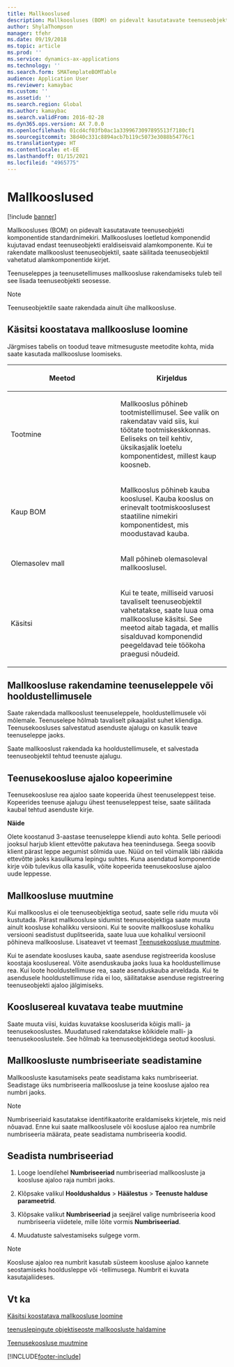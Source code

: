 ```yaml
---
title: Mallkooslused
description: Mallkoosluses (BOM) on pidevalt kasutatavate teenuseobjekti komponentide standardnimekiri.
author: ShylaThompson
manager: tfehr
ms.date: 09/19/2018
ms.topic: article
ms.prod: ''
ms.service: dynamics-ax-applications
ms.technology: ''
ms.search.form: SMATemplateBOMTable
audience: Application User
ms.reviewer: kamaybac
ms.custom: ''
ms.assetid: ''
ms.search.region: Global
ms.author: kamaybac
ms.search.validFrom: 2016-02-28
ms.dyn365.ops.version: AX 7.0.0
ms.openlocfilehash: 01cd4cf03fb0ac1a3399673097895513f7180cf1
ms.sourcegitcommit: 38d40c331c8894acb7b119c5073e3088b54776c1
ms.translationtype: HT
ms.contentlocale: et-EE
ms.lasthandoff: 01/15/2021
ms.locfileid: "4965775"
---
```

# <a name="template-boms"></a>Mallkooslused    

[!include [banner](../includes/banner.md)]


Mallkoosluses (BOM) on pidevalt kasutatavate teenuseobjekti komponentide standardnimekiri. Mallkoosluses loetletud komponendid kujutavad endast teenuseobjekti eraldiseisvaid alamkomponente. Kui te rakendate mallkooslust teenuseobjektil, saate säilitada teenuseobjektil vahetatud alamkomponentide kirjet.

Teenuseleppes ja teenusetellimuses mallkoosluse rakendamiseks tuleb teil see lisada teenuseobjekti seosesse.


> [!NOTE]
> <P>Teenuseobjektile saate rakendada ainult ühe mallkoosluse.</P>

## <a name="create-a-template-bom"></a>Käsitsi koostatava mallkoosluse loomine

Järgmises tabelis on toodud teave mitmesuguste meetodite kohta, mida saate kasutada mallkoosluse loomiseks.

<table>
<colgroup>
<col style="width: 50%" />
<col style="width: 50%" />
</colgroup>
<thead>
<tr class="header">
<th><p>Meetod</p></th>
<th><p>Kirjeldus</p></th>
</tr>
</thead>
<tbody>
<tr class="odd">
<td><p>Tootmine</p></td>
<td><p>Mallkooslus põhineb tootmistellimusel. See valik on rakendatav vaid siis, kui töötate tootmiskeskkonnas. Eeliseks on teil kehtiv, üksikasjalik loetelu komponentidest, millest kaup koosneb.</p></td>
</tr>
<tr class="even">
<td><p>Kaup BOM</p></td>
<td><p>Mallkooslus põhineb kauba kooslusel. Kauba kooslus on erinevalt tootmiskooslusest staatiline nimekiri komponentidest, mis moodustavad kauba.</p></td>
</tr>
<tr class="odd">
<td><p>Olemasolev mall</p></td>
<td><p>Mall põhineb olemasoleval mallkooslusel.</p></td>
</tr>
<tr class="even">
<td><p>Käsitsi</p></td>
<td><p>Kui te teate, milliseid varuosi tavaliselt teenuseobjektil vahetatakse, saate luua oma mallkoosluse käsitsi. See meetod aitab tagada, et mallis sisalduvad komponendid peegeldavad teie töökoha praegusi nõudeid.</p></td>
</tr>
</tbody>
</table>


## <a name="apply-the-template-bom-to-a-service-agreement-or-service-order"></a>Mallkoosluse rakendamine teenuseleppele või hooldustellimusele

Saate rakendada mallkooslust teenuseleppele, hooldustellimusele või mõlemale. Teenuselepe hõlmab tavaliselt pikaajalist suhet kliendiga. Teenusekoosluses salvestatud asenduste ajalugu on kasulik teave teenuseleppe jaoks.

Saate mallkooslust rakendada ka hooldustellimusele, et salvestada teenuseobjektil tehtud teenuste ajalugu.

## <a name="copy-the-history-of-a-service-bom"></a>Teenusekoosluse ajaloo kopeerimine

Teenusekoosluse rea ajaloo saate kopeerida ühest teenuseleppest teise. Kopeerides teenuse ajalugu ühest teenuseleppest teise, saate säilitada kaubal tehtud asenduste kirje.

**Näide**

Olete koostanud 3-aastase teenuseleppe kliendi auto kohta. Selle perioodi jooksul harjub klient ettevõtte pakutava hea teenindusega. Seega soovib klient pärast leppe aegumist sõlmida uue. Nüüd on teil võimalik läbi rääkida ettevõtte jaoks kasulikuma lepingu suhtes. Kuna asendatud komponentide kirje võib tulevikus olla kasulik, võite kopeerida teenusekoosluse ajaloo uude leppesse.

## <a name="modify-the-template-bom"></a>Mallkoosluse muutmine

Kui mallkooslus ei ole teenuseobjektiga seotud, saate selle ridu muuta või kustutada. Pärast mallkoosluse sidumist teenuseobjektiga saate muuta ainult koosluse kohalikku versiooni. Kui te soovite mallkoosluse kohaliku versiooni seadistust duplitseerida, saate luua uue kohalikul versioonil põhineva mallkoosluse. Lisateavet vt teemast [Teenusekoosluse muutmine](modify-service-bom.md).

Kui te asendate koosluses kauba, saate asenduse registreerida koosluse koostaja kooslusereal. Võite asenduskauba jaoks luua ka hooldustellimuse rea. Kui loote hooldustellimuse rea, saate asenduskauba arveldada. Kui te asendusele hooldustellimuse rida ei loo, säilitatakse asenduse registreering teenuseobjekti ajaloo jälgimiseks.

## <a name="change-how-information-on-the-bom-line-is-displayed"></a>Kooslusereal kuvatava teabe muutmine

Saate muuta viisi, kuidas kuvatakse koosluserida kõigis malli- ja teenusekooslustes. Muudatused rakendatakse kõikidele malli- ja teenusekooslustele. See hõlmab ka teenuseobjektidega seotud kooslusi.

## <a name="set-up-number-sequences-for-template-boms"></a>Mallkoosluste numbriseeriate seadistamine

Mallkoosluste kasutamiseks peate seadistama kaks numbriseeriat. Seadistage üks numbriseeria mallkoosluse ja teine koosluse ajaloo rea numbri jaoks.


> [!NOTE]
> <P>Numbriseeriaid kasutatakse identifikaatorite eraldamiseks kirjetele, mis neid nõuavad. Enne kui saate mallkooslusele või koosluse ajaloo rea numbrile numbriseeria määrata, peate seadistama numbriseeria koodid.</P>


## <a name="set-up-number-sequences"></a>Seadista numbriseeriad

1.  Looge loendilehel **Numbriseeriad** numbriseeriad mallkoosluste ja koosluse ajaloo raja numbri jaoks. 

2.  Klõpsake valikul **Hooldushaldus** \> **Häälestus** \> **Teenuste halduse parameetrid**.

3.  Klõpsake valikut **Numbriseeriad** ja seejärel valige numbriseeria kood numbriseeria viidetele, mille lõite vormis **Numbriseeriad**.

4.  Muudatuste salvestamiseks sulgege vorm.


> [!NOTE]
> <P>Koosluse ajaloo rea numbrit kasutab süsteem koosluse ajaloo kannete seostamiseks hooldusleppe või -tellimusega. Numbrit ei kuvata kasutajaliideses.</P>



## <a name="see-also"></a>Vt ka

[Käsitsi koostatava mallkoosluse loomine](create-template-bom.md)

[teenuslepingute objektiseoste mallkoosluste haldamine](manage-template-boms-on-object-relations.md)

[Teenusekoosluse muutmine](modify-service-bom.md)

 




[!INCLUDE[footer-include](../../includes/footer-banner.md)]